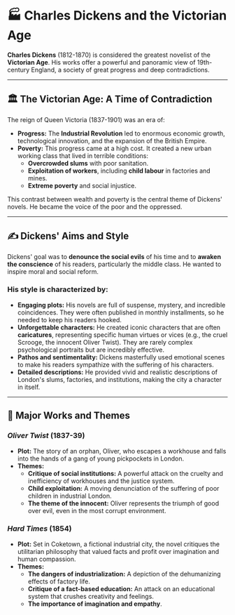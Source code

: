 # 🏭 Charles Dickens and the Victorian Age

**Charles Dickens** (1812-1870) is considered the greatest novelist of the **Victorian Age**. His works offer a powerful and panoramic view of 19th-century England, a society of great progress and deep contradictions.

---

## 🏛️ The Victorian Age: A Time of Contradiction

The reign of Queen Victoria (1837-1901) was an era of:
*   **Progress:** The **Industrial Revolution** led to enormous economic growth, technological innovation, and the expansion of the British Empire.
*   **Poverty:** This progress came at a high cost. It created a new urban working class that lived in terrible conditions:
    *   **Overcrowded slums** with poor sanitation.
    *   **Exploitation of workers**, including **child labour** in factories and mines.
    *   **Extreme poverty** and social injustice.

This contrast between wealth and poverty is the central theme of Dickens' novels. He became the voice of the poor and the oppressed.

---

## ✍️ Dickens' Aims and Style

Dickens' goal was to **denounce the social evils** of his time and to **awaken the conscience** of his readers, particularly the middle class. He wanted to inspire moral and social reform.

### His style is characterized by:
*   **Engaging plots:** His novels are full of suspense, mystery, and incredible coincidences. They were often published in monthly installments, so he needed to keep his readers hooked.
*   **Unforgettable characters:** He created iconic characters that are often **caricatures**, representing specific human virtues or vices (e.g., the cruel Scrooge, the innocent Oliver Twist). They are rarely complex psychological portraits but are incredibly effective.
*   **Pathos and sentimentality:** Dickens masterfully used emotional scenes to make his readers sympathize with the suffering of his characters.
*   **Detailed descriptions:** He provided vivid and realistic descriptions of London's slums, factories, and institutions, making the city a character in itself.

---

## 📖 Major Works and Themes

### *Oliver Twist* (1837-39)
*   **Plot:** The story of an orphan, Oliver, who escapes a workhouse and falls into the hands of a gang of young pickpockets in London.
*   **Themes:**
    *   **Critique of social institutions:** A powerful attack on the cruelty and inefficiency of workhouses and the justice system.
    *   **Child exploitation:** A moving denunciation of the suffering of poor children in industrial London.
    *   **The theme of the innocent:** Oliver represents the triumph of good over evil, even in the most corrupt environment.

### *Hard Times* (1854)
*   **Plot:** Set in Coketown, a fictional industrial city, the novel critiques the utilitarian philosophy that valued facts and profit over imagination and human compassion.
*   **Themes:**
    *   **The dangers of industrialization:** A depiction of the dehumanizing effects of factory life.
    *   **Critique of a fact-based education:** An attack on an educational system that crushes creativity and feelings.
    *   **The importance of imagination and empathy**.
